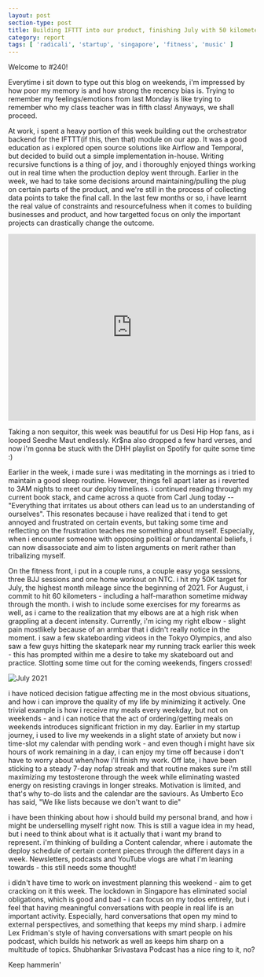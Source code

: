 ```yaml
---
layout: post
section-type: post
title: Building IFTTT into our product, finishing July with 50 kilometers & getting addicted to Seedhe Maut! | Report #240
category: report
tags: [ 'radicali', 'startup', 'singapore', 'fitness', 'music' ]
---
```


Welcome to #240!

Everytime i sit down to type out this blog on weekends, i'm impressed by how poor my memory is and how strong the recency bias is. Trying to remember my feelings/emotions from last Monday is like trying to remember who my class teacher was in fifth class! Anyways, we shall proceed.

At work, i spent a heavy portion of this week building out the orchestrator backend for the IFTTT(if this, then that) module on our app. It was a good education as i explored open source solutions like Airflow and Temporal, but decided to build out a simple implementation in-house. Writing recursive functions is a thing of joy, and i thoroughly enjoyed things working out in real time when the production deploy went through. Earlier in the week, we had to take some decisions around maintaining/pulling the plug on certain parts of the product, and we're still in the process of collecting data points to take the final call. In the last few months or so, i have learnt the real value of constraints and resourcefulness when it comes to building businesses and product, and how targetted focus on only the important projects can drastically change the outcome. 

<iframe src="https://open.spotify.com/embed/track/6YwiqqQ5xoeUkPwrn9cfEw" width="100%" height="380" frameBorder="0" allowtransparency="true" allow="encrypted-media"></iframe>

Taking a non sequitor, this week was beautiful for us Desi Hip Hop fans, as i looped Seedhe Maut endlessly. Kr$na also dropped a few hard verses, and now i'm gonna be stuck with the DHH playlist on Spotify for quite some time :)

Earlier in the week, i made sure i was meditating in the mornings as i tried to maintain a good sleep routine. However, things fell apart later as i reverted to 3AM nights to meet our deploy timelines. i continued reading through my current book stack, and came across a quote from Carl Jung today -- "Everything that irritates us about others can lead us to an understanding of ourselves". This resonates because i have realized that i tend to get annoyed and frustrated on certain events, but taking some time and reflecting on the frustration teaches me something about myself. Especially, when i encounter someone with opposing political or fundamental beliefs, i can now disassociate and aim to listen arguments on merit rather than tribalizing myself.

On the fitness front, i put in a couple runs, a couple easy yoga sessions, three BJJ sessions and one home workout on NTC. i hit my 50K target for July, the highest month mileage since the beginning of 2021. For August, i commit to hit 60 kilometers - including a half-marathon sometime midway through the month. i wish to include some exercises for my forearms as well, as i came to the realization that my elbows are at a high risk when grappling at a decent intensity. Currently, i'm icing my right elbow - slight pain mostlikely because of an armbar that i didn't really notice in the moment. i saw a few skateboarding videos in the Tokyo Olympics, and also saw a few guys hitting the skatepark near my running track earlier this week - this has prompted within me a desire to take my skateboard out and practice. Slotting some time out for the coming weekends, fingers crossed!

![July 2021]({{site.baseurl}}/images/IMG_20210801_194224.jpg)

i have noticed decision fatigue affecting me in the most obvious situations, and how i can improve the quality of my life by minimizing it actively. One trivial example is how i receive my meals every weekday, but not on weekends - and i can notice that the act of ordering/getting meals on weekends introduces significant friction in my day. Earlier in my startup journey, i used to live my weekends in a slight state of anxiety but now i time-slot my calendar with pending work - and even though i might have six hours of work remaining in a day, i can enjoy my time off because i don't have to worry about when/how i'll finish my work. Off late, i have been sticking to a steady 7-day nofap streak and that routine makes sure i'm still maximizing my testosterone through the week while eliminating wasted energy on resisting cravings in longer streaks. Motivation is limited, and that's why to-do lists and the calendar are the saviours. As Umberto Eco has said, "We like lists because we don't want to die"

i have been thinking about how i should build my personal brand, and how i might be underselling myself right now. This is still a vague idea in my head, but i need to think about what is it actually that i want my brand to represent. i'm thinking of building a Content calendar, where i automate the deploy schedule of certain content pieces through the different days in a week. Newsletters, podcasts and YouTube vlogs are what i'm leaning towards - this still needs some thought!

i didn't have time to work on investment planning this weekend - aim to get cracking on it this week. The lockdown in Singapore has eliminated social obligations, which is good and bad - i can focus on my todos entirely, but i feel that having meaningful conversations with people in real life is an important activity. Especially, hard conversations that open my mind to external perspectives, and something that keeps my mind sharp. i admire Lex Fridman's style of having conversations with smart people on his podcast, which builds his network as well as keeps him sharp on a multitude of topics. Shubhankar Srivastava Podcast has a nice ring to it, no?

Keep hammerin'